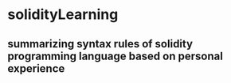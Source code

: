 # solidityLearning
## summarizing syntax rules of solidity programming language based on personal experience
